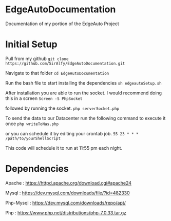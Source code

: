 # EdgeAutoDocumentation
Documentation of my portion of the EdgeAuto Project
# Initial Setup

Pull from my github
`git clone https://github.com/SirAlfy/EdgeAutoDocumentation.git`

Navigate to that folder
`cd EdgeAutoDocumentation`

Run the bash file to start installing the dependencies
`sh edgeautoSetup.sh`

After installation you are able to run the socket. I would recommend doing this in a screen
`Screen -S PhpSocket`

followed by running the socket.
`php serverSocket.php`

To send the data to our Datacenter run the following command to execute it once
`php writeToNas.php`

or you can schedule it by editing your crontab job.
`55 23 * * * /path/to/yourShellScript`

This code will schedule it to run at 11:55 pm each night.


# Dependencies
Apache : https://httpd.apache.org/download.cgi#apache24

Mysql : https://dev.mysql.com/downloads/file/?id=482330

Php-Mysql : https://dev.mysql.com/downloads/repo/apt/

Php : https://www.php.net/distributions/php-7.0.33.tar.gz
